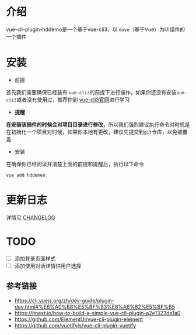 # 介绍
vue-cli-plugin-hddemo是一个基于vue-cli3、以 `dove`（基于Vue）为UI组件的一个插件

# 安装

- 前提

首先我们需要确保已经装有 `vue-cli3`的前提下进行操作，如果你还没有安装`vue-cli3`或者没有使用过，推荐你到 [vue-cli3官网](https://cli.vuejs.org/zh/dev-guide/plugin-dev.html#%E6%A0%B8%E5%BF%83%E6%A6%82%E5%BF%B5)进行学习

- **提醒**

**在安装该插件的时候会对项目目录进行修改**，所以我们强烈建议执行命令对时机是在初始化一个项目对时候，如果你本地有更改，建议先提交到`git`仓库，以免被覆盖

- 安装

在确保你已经阅读并清楚上面的前提和提醒后，执行以下命令
```
vue add hddemeo
```

# 更新日志

详情见 [CHANGELOG](./CHANGELOG.md)

# TODO
- [ ] 添加登录页面样式
- [ ] 添加使用对话详情供用户选择

## 参考链接
- https://cli.vuejs.org/zh/dev-guide/plugin-dev.html#%E6%A0%B8%E5%BF%83%E6%A6%82%E5%BF%B5
- https://itnext.io/how-to-build-a-simple-vue-cli-plugin-a2e1323de1a0
- https://github.com/ElementUI/vue-cli-plugin-element
- https://github.com/vuetifyjs/vue-cli-plugin-vuetify